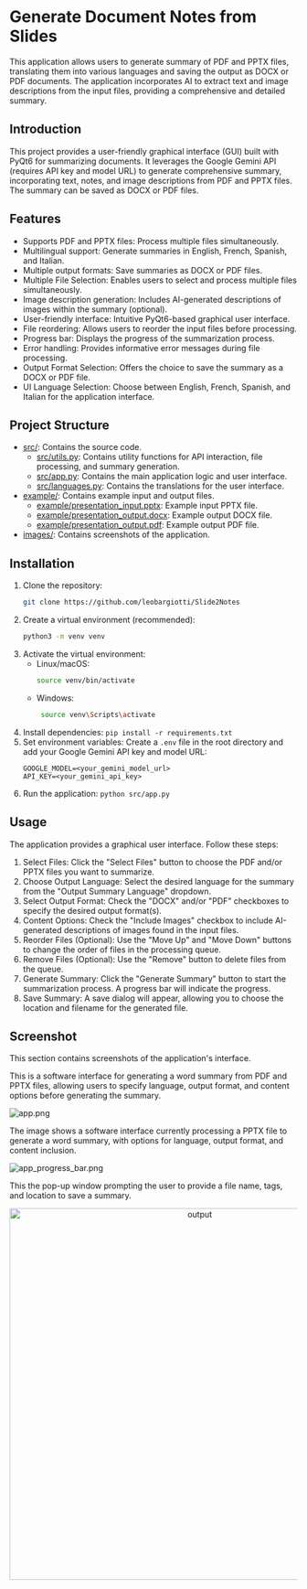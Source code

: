 # Generate Document Notes from Slides

This application allows users to generate summary of PDF and PPTX files, translating them into various languages and saving the output as DOCX or PDF documents.  The application incorporates AI to extract text and image descriptions from the input files, providing a comprehensive and detailed summary.

## Introduction

This project provides a user-friendly graphical interface (GUI) built with PyQt6 for summarizing documents. It leverages the Google Gemini API (requires API key and model URL) to generate comprehensive summary, incorporating text, notes, and image descriptions from PDF and PPTX files. The summary can be saved as DOCX or PDF files.

## Features

- Supports PDF and PPTX files:  Process multiple files simultaneously.
- Multilingual support:  Generate summaries in English, French, Spanish, and Italian.
- Multiple output formats: Save summaries as DOCX or PDF files.
- Multiple File Selection: Enables users to select and process multiple files simultaneously.
- Image description generation: Includes AI-generated descriptions of images within the summary (optional).
- User-friendly interface:  Intuitive PyQt6-based graphical user interface.
- File reordering: Allows users to reorder the input files before processing.
- Progress bar: Displays the progress of the summarization process.
- Error handling: Provides informative error messages during file processing.
- Output Format Selection:  Offers the choice to save the summary as a DOCX or PDF file.
- UI Language Selection: Choose between English, French, Spanish, and Italian for the application interface.


## Project Structure

- [src/](./src): Contains the source code.
    - [src/utils.py](./src/utils.py): Contains utility functions for API interaction, file processing, and summary generation.
    - [src/app.py](./src/app.py): Contains the main application logic and user interface.
    - [src/languages.py](./src/languages.py): Contains the translations for the user interface.
- [example/](./example): Contains example input and output files.
    - [example/presentation_input.pptx](./example/presentation_input.pptx): Example input PPTX file.
    - [example/presentation_output.docx](./example/presentation_output.docx): Example output DOCX file.
    - [example/presentation_output.pdf](./example/presentation_output.pdf): Example output PDF file.
- [images/](./images): Contains screenshots of the application.

## Installation

1. Clone the repository:    
    ```bash
    git clone https://github.com/leobargiotti/Slide2Notes
    ```
2. Create a virtual environment (recommended): 
    ```bash 
   python3 -m venv venv 
   ```
3. Activate the virtual environment:
   - Linux/macOS:     
      ```bash 
      source venv/bin/activate
      ```
   - Windows: 
     ```bash 
      source venv\Scripts\activate
      ```
4. Install dependencies: `pip install -r requirements.txt`
5. Set environment variables: Create a `.env` file in the root directory and add your Google Gemini API key and model URL:
   ```
   GOOGLE_MODEL=<your_gemini_model_url>
   API_KEY=<your_gemini_api_key>
   ```
6. Run the application: `python src/app.py`


## Usage

The application provides a graphical user interface.  Follow these steps:

1. Select Files: Click the "Select Files" button to choose the PDF and/or PPTX files you want to summarize.
2. Choose Output Language: Select the desired language for the summary from the "Output Summary Language" dropdown.
3. Select Output Format: Check the "DOCX" and/or "PDF" checkboxes to specify the desired output format(s).
4. Content Options: Check the "Include Images" checkbox to include AI-generated descriptions of images found in the input files.
5. Reorder Files (Optional): Use the "Move Up" and "Move Down" buttons to change the order of files in the processing queue.
6. Remove Files (Optional): Use the "Remove" button to delete files from the queue.
7. Generate Summary: Click the "Generate Summary" button to start the summarization process. A progress bar will indicate the progress.
8. Save Summary: A save dialog will appear, allowing you to choose the location and filename for the generated file.


## Screenshot

This section contains screenshots of the application's interface.

This is a software interface for generating a word summary from PDF and PPTX files, allowing users to specify language, output format, and content options before generating the summary.

![app.png](./images/app.png)

The image shows a software interface currently processing a PPTX file to generate a word summary, with options for language, output format, and content inclusion.

![app_progress_bar.png](./images/app_progress_bar.png)

This the pop-up window prompting the user to provide a file name, tags, and location to save a summary.

<p align="center">
    <img src="./images/pop_up_output.png" alt="output" width="650"/>
</p>

